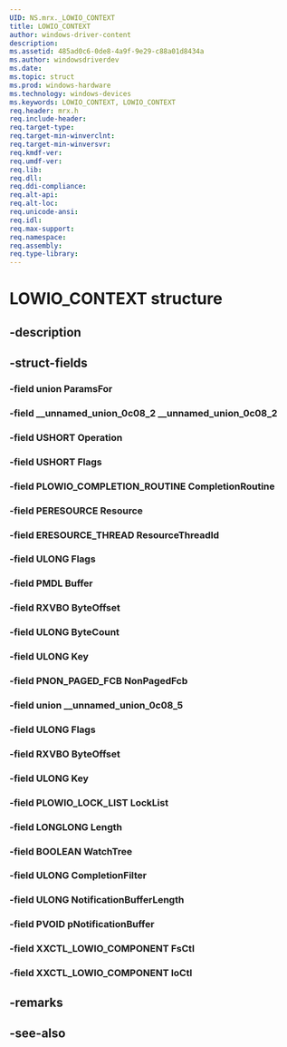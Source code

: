 ```yaml
---
UID: NS.mrx._LOWIO_CONTEXT
title: LOWIO_CONTEXT
author: windows-driver-content
description: 
ms.assetid: 485ad0c6-0de8-4a9f-9e29-c88a01d8434a
ms.author: windowsdriverdev
ms.date: 
ms.topic: struct
ms.prod: windows-hardware
ms.technology: windows-devices
ms.keywords: LOWIO_CONTEXT, LOWIO_CONTEXT
req.header: mrx.h
req.include-header:
req.target-type:
req.target-min-winverclnt:
req.target-min-winversvr:
req.kmdf-ver:
req.umdf-ver:
req.lib:
req.dll:
req.ddi-compliance:
req.alt-api:
req.alt-loc:
req.unicode-ansi:
req.idl:
req.max-support:
req.namespace:
req.assembly:
req.type-library:
---
```


# LOWIO_CONTEXT structure

## -description



## -struct-fields

### -field union ParamsFor			
 	
### -field __unnamed_union_0c08_2 __unnamed_union_0c08_2			
 	
### -field USHORT Operation			
 	
### -field USHORT Flags			
 	
### -field PLOWIO_COMPLETION_ROUTINE CompletionRoutine			
 	
### -field PERESOURCE Resource			
 	
### -field ERESOURCE_THREAD ResourceThreadId			
 	
### -field ULONG Flags			
 	
### -field PMDL Buffer			
 	
### -field RXVBO ByteOffset			
 	
### -field ULONG ByteCount			
 	
### -field ULONG Key			
 	
### -field PNON_PAGED_FCB NonPagedFcb			
 	
### -field union __unnamed_union_0c08_5			
 	
### -field ULONG Flags			
 	
### -field RXVBO ByteOffset			
 	
### -field ULONG Key			
 	
### -field PLOWIO_LOCK_LIST LockList			
 	
### -field LONGLONG Length			
 	
### -field BOOLEAN WatchTree			
 	
### -field ULONG CompletionFilter			
 	
### -field ULONG NotificationBufferLength			
 	
### -field PVOID pNotificationBuffer			
 	
### -field XXCTL_LOWIO_COMPONENT FsCtl			
 	
### -field XXCTL_LOWIO_COMPONENT IoCtl			
 	
## -remarks

## -see-also